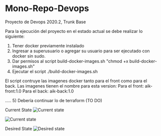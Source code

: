 # Mono-Repo-Devops
Proyecto de Devops 2020.2, Trunk Base

Para la ejecución del proyecto en el estado actual se debe realizar lo siguiente:

1) Tener docker previamente instalado
2) Ingresar a superusuario o agregar su usuario para ser ejecutado con docker sin sudo.
3) Dar permisos al script build-docker-images.sh "chmod +x build-docker-images.sh"
4) Ejecutar el script ./build-docker-images.sh

El script contruye las imagenes docker tanto para el front como para el back.
Las imagenes tienen el nombre para esta version:
Para el front: aik-front:1.0
Para el back: aik-back:1.0

.....
5) Debería continuar lo de terraform (TO DO)

Current State
![Current state](images/3.png)

![Current state](images/2.png)

Desired State
![Desired state](images/1.png)
